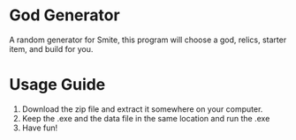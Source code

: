 # God Generator
A random generator for Smite, this program will choose a god, relics, starter item, and build for you.

# Usage Guide
1. Download the zip file and extract it somewhere on your computer.
2. Keep the .exe and the data file in the same location and run the .exe
3. Have fun!
